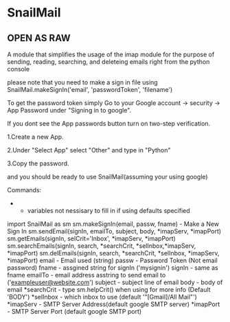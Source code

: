 # SnailMail
## OPEN AS RAW
A module that simplifies the usage of the imap module for the purpose of sending, reading, searching, and deleteing emails right from the python console

please note that you need to make a sign in file using SnailMail.makeSignIn('email', 'passwordToken', 'filename')

To get the password token simply Go to your Google account -> security -> App Password under "Signing in to google".

If you dont see the App passwords button turn on two-step verification.

1.Create a new App.

2.Under "Select App" select "Other" and type in "Python"

3.Copy the password.

and you should be ready to use SnailMail(assuming your using google)

Commands:
* - variables not nessisary to fill in if using defaults specified

import SnailMail as sm
sm.makeSignIn(email, passw, fname) - Make a New Sign In 
sm.sendEmail(signIn, emailTo, subject, body, *imapServ, *imapPort)
sm.getEmails(signIn, selCrit='Inbox', *imapServ, *imapPort)  
sm.searchEmails(signIn,  search,  *searchCrit, *selInbox,*imapServ, *imapPort)
sm.delEmails(signIn,  search,  *searchCrit, *selInbox, *imapServ, *imapPort)
  email - Email used (string)
  passw - Password Token (Not email password)
  fname - assgined string for signIn ('mysignin')
  signIn - same as fname
  emailTo - email address asstring to send email to ('exampleuser@website.com')
  subject - subject line of email
  body - body of email
  *searchCrit - type sm.helpCrit() when using for more info (Default 'BODY')
  *selInbox - which inbox to use (default '"[Gmail]/All Mail"')
  *imapServ - SMTP Server Address(default google SMTP server)
  *imapPort - SMTP Server Port (default google SMTP port)
  

